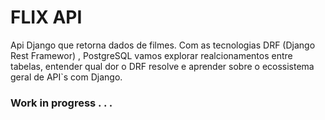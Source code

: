 # FLIX API

Api Django que retorna dados de filmes. Com as tecnologias DRF (Django Rest Framewor) , PostgreSQL vamos explorar realcionamentos entre tabelas, entender qual dor o DRF resolve e aprender sobre o ecossistema geral de API`s com Django.

### Work in progress . . . 